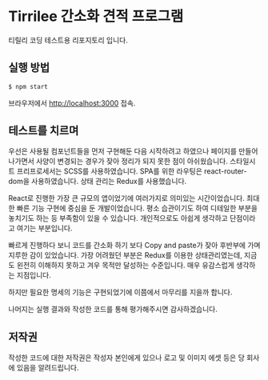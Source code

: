 Tirrilee 간소화 견적 프로그램
=============================

티릴리 코딩 테스트용 리포지토리 입니다.


## 실행 방법

```sh
$ npm start
```

브라우저에서 [http://localhost:3000](http://localhost:3000) 접속.

## 테스트를 치르며

우선은 사용될 컴포넌트들을 먼저 구현해둔 다음 시작하려고 하였으나 페이지를 만들어 나가면서 사양이 변경되는 경우가 잦아 정리가 되지 못한 점이 아쉬웠습니다.
스타일시트 프리프로세서는 SCSS를 사용하였습니다. SPA를 위한 라우팅은 react-router-dom을 사용하였습니다. 상태 관리는 Redux를 사용했습니다.

React로 진행한 가장 큰 규모의 앱이었기에 여러가지로 의미있는 시간이었습니다. 최대한 빠른 기능 구현에 중심을 둔 개발이었습니다. 평소 습관이기도 하여 디테일한 부분을 놓치기도 하는 등 부족함이 있을 수 있습니다. 개인적으로도 아쉽게 생각하고 단점이라고 여기는 부분입니다.

빠르게 진행하다 보니 코드를 간소화 하기 보다 Copy and paste가 잦아 후반부에 가며 지루한 감이 있었습니다.
가장 어려웠던 부분은 Redux를 이용한 상태관리였는데, 지금도 왼전히 이해하지 못하고 겨우 목적만 달성하는 수준입니다. 매우 유감스럽게 생각하는 지점입니다.

하지만 필요한 명세의 기능은 구현되었기에 이쯤에서 마무리를 지을까 합니다.

나머지는 실행 결과와 작성한 코드를 통해 평가해주시면 감사하겠습니다.

## 저작권

작성한 코드에 대한 저작권은 작성자 본인에게 있으나 로고 및 이미지 에셋 등은 당 회사에 있음을 알려드립니다.
